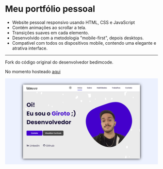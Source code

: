 # Meu portfólio pessoal

- Website pessoal responsivo usando HTML, CSS e JavaScript
- Contém animações ao scrollar a tela.
- Transições suaves em cada elemento.
- Desenvolvido com a metodologia "mobile-first", depois desktops.
- Compatível com todos os dispositivos mobile, contendo uma elegante e atrativa interface.

__________________________________________________________________________________________

Fork do código original do desenvolvedor bedimcode.

No momento hosteado [aqui](https://giroto.netlify.app)

![preview img](/preview.png)


